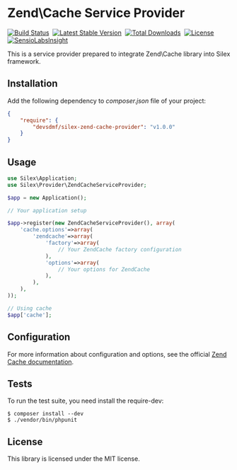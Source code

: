 Zend\Cache Service Provider
===========================

[![Build Status](https://travis-ci.org/devsdmf/silex-zend-cache-provider.svg?branch=develop)](https://travis-ci.org/devsdmf/silex-zend-cache-provider) 
[![Latest Stable Version](https://poser.pugx.org/devsdmf/silex-zend-cache-provider/v/stable.svg)](https://packagist.org/packages/devsdmf/silex-zend-cache-provider) 
[![Total Downloads](https://poser.pugx.org/devsdmf/silex-zend-cache-provider/downloads.png)](https://packagist.org/packages/devsdmf/silex-zend-cache-provider) 
[![License](https://poser.pugx.org/devsdmf/silex-zend-cache-provider/license.png)](https://packagist.org/packages/devsdmf/silex-zend-cache-provider)
[![SensioLabsInsight](https://insight.sensiolabs.com/projects/489390e1-f3fa-4a5f-9853-cfe2a4472637/big.png)](https://insight.sensiolabs.com/projects/489390e1-f3fa-4a5f-9853-cfe2a4472637)

This is a service provider prepared to integrate Zend\Cache library into Silex framework.

Installation
------------

Add the following dependency to *composer.json* file of your project:

```json
{
    "require": {
        "devsdmf/silex-zend-cache-provider": "v1.0.0"
    }
}
```

Usage
-----

```php
use Silex\Application;
use Silex\Provider\ZendCacheServiceProvider;

$app = new Application();

// Your application setup

$app->register(new ZendCacheServiceProvider(), array(
    'cache.options'=>array(
        'zendcache'=>array(
            'factory'=>array(
                // Your ZendCache factory configuration
            ),
            'options'=>array(
                // Your options for ZendCache
            ),
        ),
    ),
));

// Using cache
$app['cache'];
```

Configuration
-------------

For more information about configuration and options, see the official [Zend Cache documentation](http://framework.zend.com/manual/2.0/en/modules/zend.cache.storage.adapter.html).

Tests
-----

To run the test suite, you need install the require-dev:

```
$ composer install --dev
$ ./vendor/bin/phpunit
```

License
-------

This library is licensed under the MIT license.
